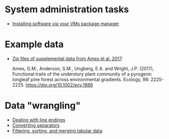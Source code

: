 # System administration tasks

* [Installing software via your VMs package manager](./installing-software.md)

# Example data

* [ Zip files of supplemental data from Ames et al. 2017](https://github.com/Bio724/Bio724-Example-Data/raw/main/Ames-etal-2017-ecy1886-sup-0002-datas1.zip):

  Ames, G.M., Anderson, S.M., Ungberg, E.A. and Wright, J.P. (2017), Functional traits of the understory plant community of a pyrogenic longleaf pine forest across environmental gradients. Ecology, 98: 2225-2225. https://doi.org/10.1002/ecy.1886




# Data "wrangling"

* [Dealing with line endings](./line-endings.md)
* [Converting separators](./converting-separators.md)
* [Filtering, sorting, and merging tabular data](./merging-tabular-data.md)


<!-- # Example pipeline

  * Yeast genome feature files -- tab-delimited files derived from the standard genome annotation GFF files provide by the Saccharomyces Genome Database.

    * [yeast_genome_features_R40-1-1.txt](https://github.com/Bio724/Bio724-Example-Data/raw/main/yeast_genome_features_R40-1-1.txt) -- Genome release R40.1.1 from July 2004
    * [yeast_genome_features_R64-3-1.txt](https://github.com/Bio724/Bio724-Example-Data/raw/main/yeast_genome_features_R64-3-1.txt) -- Genome release 64.3.1 from April 2021

  * [Example analysis: comparing genome annotation 2004 to 2021 using basic Unix tools](./pipeline-example.md) -->